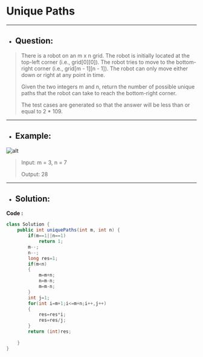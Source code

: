 # Unique Paths
---
- ## Question:
> There is a robot on an m x n grid. The robot is initially located at the top-left corner (i.e., grid[0][0]). The robot tries to move to the bottom-right corner (i.e., grid[m - 1][n - 1]). The robot can only move either down or right at any point in time.
> 
> Given the two integers m and n, return the number of possible unique paths that the robot can take to reach the bottom-right corner.
> 
> The test cases are generated so that the answer will be less than or equal to 2 * 109.
---
- ## Example:
![alt](https://assets.leetcode.com/uploads/2018/10/22/robot_maze.png)
> Input: m = 3, n = 7
> 
> Output: 28
---
- ## Solution:
**Code :**
```java
class Solution {
    public int uniquePaths(int m, int n) {
        if(m==1||n==1)
            return 1;
        m--;
        n--;
        long res=1;
        if(m<n)
        {
            m=m+n;
            n=m-n;
            m=m-n;
        }
        int j=1;
        for(int i=m+1;i<=m+n;i++,j++)
        {
            res=res*i;
            res=res/j;
        }
        return (int)res;
            
    }
}
